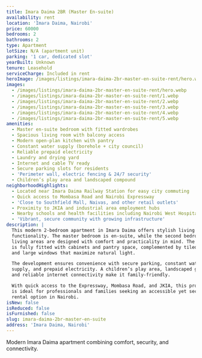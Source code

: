 ```yaml
---
title: Imara Daima 2BR (Master En-suite)
availability: rent
location: 'Imara Daima, Nairobi'
price: 60000
bedrooms: 2
bathrooms: 2
type: Apartment
lotSize: N/A (apartment unit)
parking: '1 car, dedicated slot'
yearBuilt: Unknown
tenure: Leasehold
serviceCharge: Included in rent
heroImage: /images/listings/imara-daima-2br-master-en-suite-rent/hero.webp
images:
  - /images/listings/imara-daima-2br-master-en-suite-rent/hero.webp
  - /images/listings/imara-daima-2br-master-en-suite-rent/1.webp
  - /images/listings/imara-daima-2br-master-en-suite-rent/2.webp
  - /images/listings/imara-daima-2br-master-en-suite-rent/3.webp
  - /images/listings/imara-daima-2br-master-en-suite-rent/4.webp
  - /images/listings/imara-daima-2br-master-en-suite-rent/5.webp
amenities:
  - Master en-suite bedroom with fitted wardrobes
  - Spacious living room with balcony access
  - Modern open-plan kitchen with pantry
  - Constant water supply (borehole + city council)
  - Reliable prepaid electricity
  - Laundry and drying yard
  - Internet and cable TV ready
  - Secure parking slots for residents
  - 'Perimeter wall, electric fencing & 24/7 security'
  - Children’s play area and landscaped compound
neighborhoodHighlights:
  - Located near Imara Daima Railway Station for easy city commuting
  - Quick access to Mombasa Road and Nairobi Expressway
  - 'Close to Southfield Mall, Naivas, and other retail outlets'
  - Proximity to JKIA and industrial area employment hubs
  - Nearby schools and health facilities including Nairobi West Hospital
  - 'Vibrant, secure community with growing infrastructure'
description: |
  This modern 2-bedroom apartment in Imara Daima offers stylish living with 
  functionality. The master bedroom is en-suite, while the second bedroom and 
  living areas are designed with comfort and practicality in mind. The kitchen 
  is fully fitted with cabinets and pantry space, complemented by tiled floors 
  and large windows that maximize natural light.  

  The development ensures convenience with secure parking, constant water 
  supply, and prepaid electricity. A children’s play area, landscaped gardens, 
  and reliable internet connectivity make it family-friendly.  

  With quick access to the Expressway, Mombasa Road, and JKIA, this property 
  is ideal for professionals and families seeking an accessible yet secure 
  rental option in Nairobi.
isNew: false
isReduced: false
isFurnished: false
slug: imara-daima-2br-master-en-suite
address: 'Imara Daima, Nairobi'
---
```

Modern Imara Daima apartment combining comfort, security, and connectivity.
